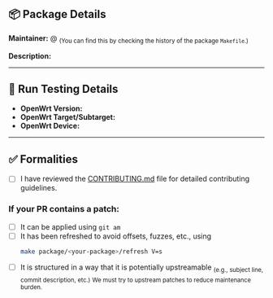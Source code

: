 ## 📦 Package Details

**Maintainer:** @<github-user>
<sub>(You can find this by checking the history of the package `Makefile`.)</sub>

**Description:**
<!-- Briefly describe what this package does or what changes are introduced -->

---

## 🧪 Run Testing Details

- **OpenWrt Version:** 
- **OpenWrt Target/Subtarget:** 
- **OpenWrt Device:** 

---

## ✅ Formalities

- [ ] I have reviewed the [CONTRIBUTING.md](https://github.com/openwrt/packages/blob/master/CONTRIBUTING.md) file for detailed contributing guidelines.

### If your PR contains a patch:

- [ ] It can be applied using `git am`
- [ ] It has been refreshed to avoid offsets, fuzzes, etc., using
  ```bash
  make package/<your-package>/refresh V=s
  ```
- [ ] It is structured in a way that it is potentially upstreamable
<sub>(e.g., subject line, commit description, etc.)</sub>
<sub>We must try to upstream patches to reduce maintenance burden.</sub>
